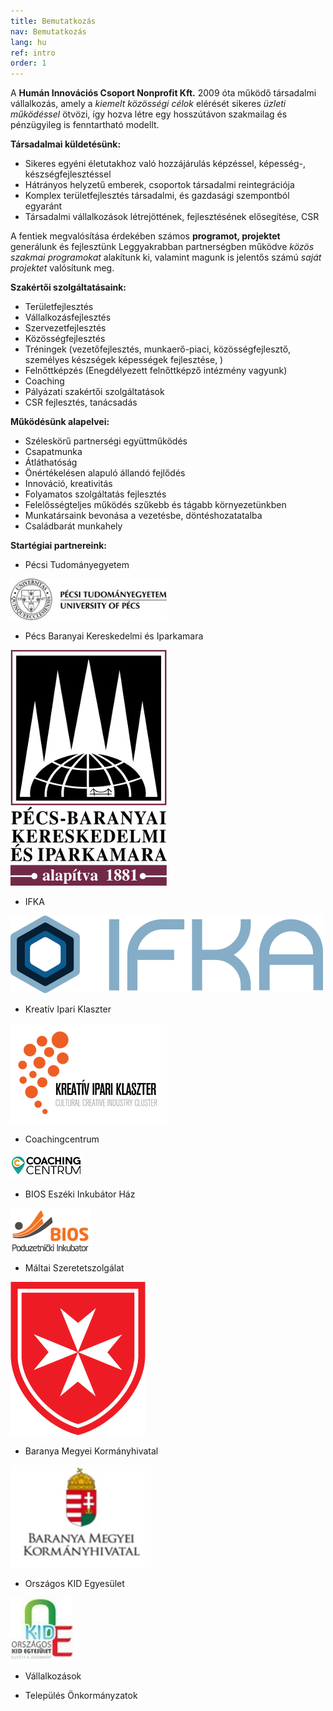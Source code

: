 ```yaml
---
title: Bemutatkozás
nav: Bemutatkozás
lang: hu
ref: intro
order: 1
---
```


A __Humán Innovációs Csoport Nonprofit Kft.__ 2009 óta működő társadalmi vállalkozás, amely a _kiemelt közösségi célok_ elérését sikeres _üzleti működéssel_ ötvözi, így hozva létre egy hosszútávon szakmailag és pénzügyileg is fenntartható modellt.

__Társadalmai küldetésünk:__
- Sikeres egyéni életutakhoz való hozzájárulás képzéssel, képesség-, készségfejlesztéssel
- Hátrányos helyzetű emberek, csoportok társadalmi reintegrációja
- Komplex területfejlesztés társadalmi, és gazdasági szempontból egyaránt
- Társadalmi vállalkozások létrejöttének, fejlesztésének elősegítése, CSR

A fentiek megvalósítása érdekében számos __programot, projektet__ generálunk és  fejlesztünk Leggyakrabban partnerségben működve _közös szakmai programokat_ alakítunk ki, valamint magunk is jelentős számú _saját projektet_ valósítunk meg.

__Szakértői szolgáltatásaink:__
- Területfejlesztés
- Vállalkozásfejlesztés
- Szervezetfejlesztés
- Közösségfejlesztés
- Tréningek (vezetőfejlesztés, munkaerő-piaci, közösségfejlesztő, személyes készségek képességek fejlesztése, )
- Felnőttképzés (Enegdélyezett felnőttképző intézmény vagyunk)
- Coaching
- Pályázati szakértői szolgáltatások
- CSR fejlesztés, tanácsadás

__Működésünk alapelvei:__
- Széleskörű partnerségi együttműködés
- Csapatmunka
- Átláthatóság
- Önértékelésen alapuló állandó fejlődés
- Innováció, kreativitás
- Folyamatos szolgáltatás fejlesztés
- Felelősségteljes működés szűkebb és tágabb környezetünkben
- Munkatársaink bevonása a vezetésbe, döntéshozatatalba
- Családbarát munkahely


__Startégiai partnereink:__
- Pécsi Tudományegyetem

![Pécsi Tudományegyetem logo](assets/img/sections/intro/ptelogo.jpg)

- Pécs Baranyai Kereskedelmi és Iparkamara

![Pécs Baranyai Kereskedelmi és Iparkamara logo](assets/img/sections/intro/pbkik_logo.jpg)

- IFKA

![IFKA logo](assets/img/sections/intro/ifka-logo.svg)

- Kreatív Ipari Klaszter

![Kreatív Ipari Klaszter logo](assets/img/sections/intro/ccic.png)

- Coachingcentrum

![Coachingcentrum logo](assets/img/sections/intro/logo_cc.png)

- BIOS Eszéki Inkubátor Ház

![BIOS logo](assets/img/sections/intro/logo_bios.png)

- Máltai Szeretetszolgálat

![Máltai Szeretetszolgálat logo](assets/img/sections/intro/MMSZ_logo.png)

- Baranya Megyei Kormányhivatal

![Baranya Megyei Kormányhivatal logo](assets/img/sections/intro/logo_kormanyhiv.jpg)

- Országos KID Egyesület

![KID Egyesület logo](assets/img/sections/intro/kid.jpg)

- Vállalkozások

- Település Önkormányzatok
